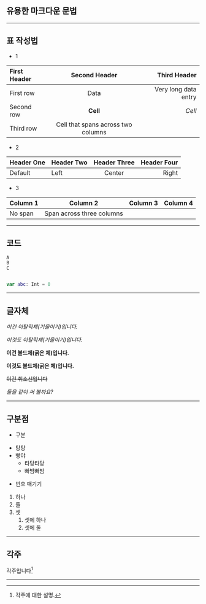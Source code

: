 ## 유용한 마크다운 문법


---

## 표 작성법

- 1

| First Header  | Second Header | Third Header         |
| :------------ | :-----------: | -------------------: |
| First row     | Data          | Very long data entry |
| Second row    | **Cell**      | *Cell*               |
| Third row     | Cell that spans across two columns  ||


- 2

| Header One | Header Two | Header Three | Header Four |
| ---------- | :--------- | :----------: | ----------: |
| Default    | Left       | Center       | Right       |

- 3

| Column 1 | Column 2 | Column 3 | Column 4 |
| -------- | :------: | -------- | -------- |
| No span  | Span across three columns    |||

---

## 코드





`A`<br>
``B``<br>
```C```<br>

```swift

var abc: Int = 0 

```

---

## 글자체

*이건 이탈릭체(기울이기)입니다.*

_이것도 이탈릭체(기울이기)입니다._

**이건 볼드체(굵은 체)입니다.**

__이것도 볼드체(굵은 체)입니다.__

~~이건 취소선입니다~~

_*둘*을 같이 써 볼까요?_

---

## 구분점

- 구분<br>


* 탕탕
* 빵야
    * 타당타당
    * 빠밤빠밤

- 번호 매기기

1. 하나
2. 둘
3. 셋
    1. 셋에 하나
    2. 셋에 둘


---

## 각주 


각주입니다[^id]

[^id]: 각주에 대한 설명.



---




